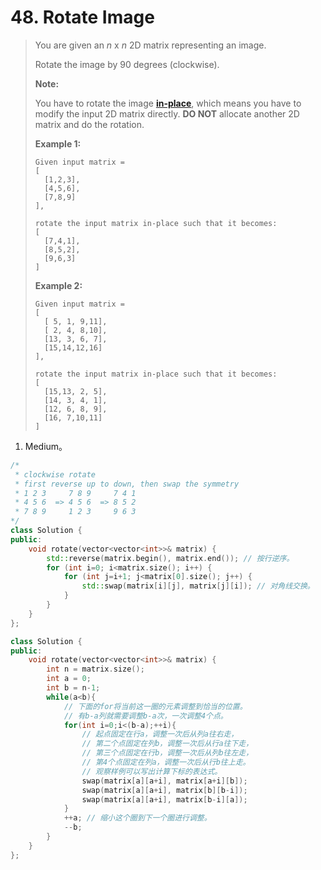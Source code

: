 # 48. Rotate Image

> You are given an *n* x *n* 2D matrix representing an image.
>
> Rotate the image by 90 degrees (clockwise).
>
> **Note:**
>
> You have to rotate the image [**in-place**](https://en.wikipedia.org/wiki/In-place_algorithm), which means you have to modify the input 2D matrix directly. **DO NOT** allocate another 2D matrix and do the rotation.
>
> **Example 1:**
>
> ```
> Given input matrix = 
> [
>   [1,2,3],
>   [4,5,6],
>   [7,8,9]
> ],
> 
> rotate the input matrix in-place such that it becomes:
> [
>   [7,4,1],
>   [8,5,2],
>   [9,6,3]
> ]
> ```
>
> **Example 2:**
>
> ```
> Given input matrix =
> [
>   [ 5, 1, 9,11],
>   [ 2, 4, 8,10],
>   [13, 3, 6, 7],
>   [15,14,12,16]
> ], 
> 
> rotate the input matrix in-place such that it becomes:
> [
>   [15,13, 2, 5],
>   [14, 3, 4, 1],
>   [12, 6, 8, 9],
>   [16, 7,10,11]
> ]
> ```

1. Medium。

```cpp
/*
 * clockwise rotate
 * first reverse up to down, then swap the symmetry 
 * 1 2 3     7 8 9     7 4 1
 * 4 5 6  => 4 5 6  => 8 5 2
 * 7 8 9     1 2 3     9 6 3
*/
class Solution {
public:
    void rotate(vector<vector<int>>& matrix) {
        std::reverse(matrix.begin(), matrix.end()); // 按行逆序。
        for (int i=0; i<matrix.size(); i++) {
            for (int j=i+1; j<matrix[0].size(); j++) {
                std::swap(matrix[i][j], matrix[j][i]); // 对角线交换。
            }
        }
    }
};
```

```cpp
class Solution {
public:
    void rotate(vector<vector<int>>& matrix) {
        int n = matrix.size();
        int a = 0;
        int b = n-1;
        while(a<b){
            // 下面的for将当前这一圈的元素调整到恰当的位置。
            // 有b-a列就需要调整b-a次，一次调整4个点。
            for(int i=0;i<(b-a);++i){
                // 起点固定在行a，调整一次后从列a往右走，
                // 第二个点固定在列b，调整一次后从行a往下走，
                // 第三个点固定在行b，调整一次后从列b往左走，
                // 第4个点固定在列a，调整一次后从行b往上走。
                // 观察样例可以写出计算下标的表达式。
                swap(matrix[a][a+i], matrix[a+i][b]);
                swap(matrix[a][a+i], matrix[b][b-i]);
                swap(matrix[a][a+i], matrix[b-i][a]);
            }
            ++a; // 缩小这个圈到下一个圈进行调整。
            --b;
        }
    }
};
```



